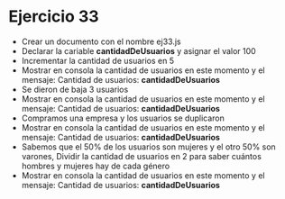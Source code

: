 # Ejercicio 33

* Crear un documento con el nombre ej33.js
* Declarar la cariable **cantidadDeUsuarios** y asignar el valor 100
* Incrementar la cantidad de usuarios en 5
* Mostrar en consola la cantidad de usuarios en este momento y el mensaje: Cantidad de usuarios: **cantidadDeUsuarios**
* Se dieron de baja 3 usuarios
* Mostrar en consola la cantidad de usuarios en este momento y el mensaje: Cantidad de usuarios: **cantidadDeUsuarios**
* Compramos una empresa y los usuarios se duplicaron
* Mostrar en consola la cantidad de usuarios en este momento y el mensaje: Cantidad de usuarios: **cantidadDeUsuarios**
* Sabemos que el 50% de los usuarios son mujeres y el otro 50% son varones, Dividir la cantidad de usuarios en 2 para saber cuántos hombres y mujeres hay de cada género
* Mostrar en consola la cantidad de usuarios en este momento y el mensaje: Cantidad de usuarios: **cantidadDeUsuarios**